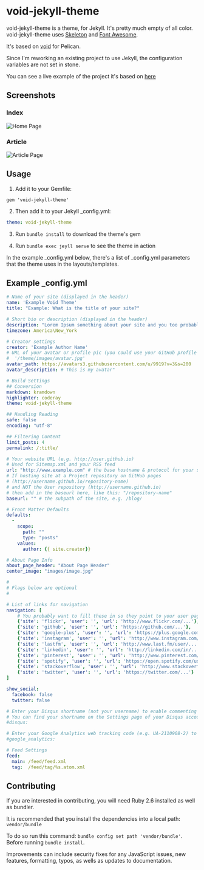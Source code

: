 # void-jekyll-theme

void-jekyll-theme is a theme, for Jekyll. It's pretty much empty of all color. 
void-jekyll-theme uses [Skeleton](http://www.getskeleton.com)
and [Font Awesome](http://fontawesome.com).

It's based on [void](http://github.com/gjreda/void) for Pelican.

Since I'm reworking an existing project to use Jekyll, the configuration variables are not set in stone.

You can see a live example of the project it's based on [here](http://www.gregreda.com)

Screenshots
-----------
### Index
![Home Page](/examples/index.png)

### Article
![Article Page](/examples/article.png)

## Usage
1. Add it to your Gemfile:

```
gem 'void-jekyll-theme'
```

2. Then add it to your Jekyll _config.yml:

```yaml
theme: void-jekyll-theme
```

3. Run `bundle install` to download the theme's gem

4. Run `bundle exec jeyll serve` to see the theme in action

In the example _config.yml below, there's a list of _config.yml parameters that the theme uses in the layouts/templates.

Example _config.yml
----------------------
```yaml
# Name of your site (displayed in the header)
name: 'Example Void Theme'
title: "Example: What is the title of your site?"

# Short bio or description (displayed in the header)
description: "Lorem Ipsum something about your site and you too probably."
timezone: America\New_York

# Creator settings
creator: 'Example Author Name'
# URL of your avatar or profile pic (you could use your GitHub profile pic)
#  '/theme/images/avatar.jpg'
avatar_path: https://avatars3.githubusercontent.com/u/9919?v=3&s=200
avatar_description: # This is my avatar"

# Build Settings
## Conversion
markdown: kramdown
highlighter: coderay
theme: void-jekyll-theme

## Handling Reading
safe: false
encoding: "utf-8"

## Filtering Content
limit_posts: 4
permalink: /:title/

# Your website URL (e.g. http://user.github.io)
# Used for Sitemap.xml and your RSS feed
url: "http://www.example.com" # the base hostname & protocol for your site
# If hosting site at a Project repository on GitHub pages
# (http://username.github.io/repository-name)
# and NOT the User repository (http://username.github.io)
# then add in the baseurl here, like this: "/repository-name"
baseurl: "" # the subpath of the site, e.g. /blog/

# Front Matter Defaults
defaults:
  -
    scope:
      path: ""
      type: "posts"
    values:
      author: {{ site.creator}}

# About Page Info
about_page_header: "About Page Header"
center_image: "images/image.jpg"

#
# Flags below are optional
#

# List of links for navigation
navigation: [
    # You probably want to fill these in so they point to your user pages
    {'site': 'flickr', 'user': '', 'url': 'http://www.flickr.com/...'},
    {'site': 'github', 'user': '', 'url': 'https://github.com/...'},
    {'site': 'google-plus', 'user': '', 'url': 'https://plus.google.com/...'},
    {'site': 'instagram', 'user': '', 'url': 'http://www.instagram.com/user/...'},
    {'site': 'lastfm', 'user': '', 'url': 'http://www.last.fm/user/...'},
    {'site': 'linkedin', 'user': '', 'url': 'http://linkedin.com/in/...'},
    {'site': 'pinterest', 'user': '', 'url': 'http://www.pinterest.com/...'},
    {'site': 'spotify', 'user': '', 'url': 'https://open.spotify.com/user/...'},
    {'site': 'stackoverflow', 'user': '', 'url': 'http://www.stackoverflow.com/user/...'},
    {'site': 'twitter', 'user': '', 'url': 'https://twitter.com/...'}
]

show_social:
  facebook: false
  twitter: false

# Enter your Disqus shortname (not your username) to enable commenting on posts
# You can find your shortname on the Settings page of your Disqus account
#disqus:

# Enter your Google Analytics web tracking code (e.g. UA-2110908-2) to activate tracking
#google_analytics:

# Feed Settings
feed:
  main: /feed/feed.xml
  tag:  /feed/tag/%s.atom.xml
```

## Contributing
If you are interested in contributing, you will need Ruby 2.6 installed as well as bundler.

It is recommended that you install the dependencies into a local path: `vendor/bundle`

To do so run this command: ```bundle config set path 'vendor/bundle'```. Before running `bundle install`.

Improvements can include security fixes for any JavaScript issues, new features, formatting, typos, as wells as updates to documentation.